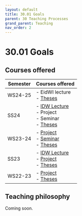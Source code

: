 ```yaml
---
layout: default
title: 30.01 Goals
parent: 30 Teaching Processes
grand_parent: Teaching
nav_order: 2
---
```


# 30.01 Goals

## Courses offered

**Semester** | **Courses offered** |
--- | --- |
WS24-25 | - EidWI lecture <br> - [Theses](../35_theses.html) |
SS24 | - [IDW Lecture](../32_lectures/32.02.idw-ss24.html) <br> - Project <br> - Seminar <br> - [Theses](../35_theses.html) |
WS23-24 | - [Project](../33_projects/33.02.osd-ws23-24.html) <br> - [Seminar](../34_seminars/34.02.lrsem-ws23-24.html) <br> - [Theses](../35_theses.html) |
SS23 | - [IDW Lecture](../32_lectures/32.01.idw-ss23.html) <br> - [Project](../33_projects/33.01.osd-ss23.html) <br> - [Theses](../35_theses.html) |
WS22-23 | - [Project](../34_seminars/34.01.lrsem-ws22-23.html) <br> - [Theses](../35_theses.html) |

## Teaching philosophy

Coming soon.
